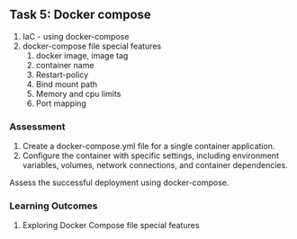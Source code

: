 ## <a name="_u0bs4jy47mh7"></a>Task 5: Docker compose
1. IaC - using docker-compose
1. docker-compose file special features
   1. docker image, image tag
   1. container name
   1. Restart-policy
   1. Bind mount path
   1. Memory and cpu limits
   1. Port mapping
### <a name="_wapr6n350dtq"></a>Assessment
1. Create a docker-compose.yml file for a single container application. 
1. Configure the container with specific settings, including environment variables, volumes, network connections, and container dependencies. 

Assess the successful deployment using  docker-compose.
### <a name="_9hiyi27e3w4e"></a>Learning Outcomes
1. Exploring Docker Compose file special features
